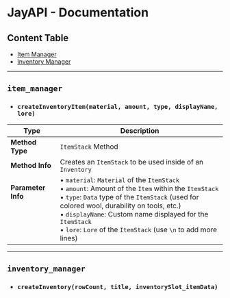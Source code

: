 # JayAPI - Documentation

## Content Table
* [Item Manager](#item_manager)
* [Inventory Manager](#inventory_manager)

--------------
## `item_manager`

* ### `createInventoryItem(material, amount, type, displayName, lore)`
Type | Description
------------ | -------------
**Method Type** | `ItemStack` Method
**Method Info** | Creates an `ItemStack` to be used inside of an `Inventory`
**Parameter Info**<br>‎<br>‎<br>‎<br>‎ | • `material`: `Material` of the `ItemStack`<br>• `amount`: Amount of the `Item` within the `ItemStack`<br>• `type`: `Data` type of the `ItemStack` (used for colored wool, durability on tools, etc.)<br>• `displayName`: Custom name displayed for the `ItemStack`<br>• `lore`: `Lore` of the `ItemStack` (use `\n` to add more lines)

--------------

## `inventory_manager`

* ### `createInventory(rowCount, title, inventorySlot_itemData)`
